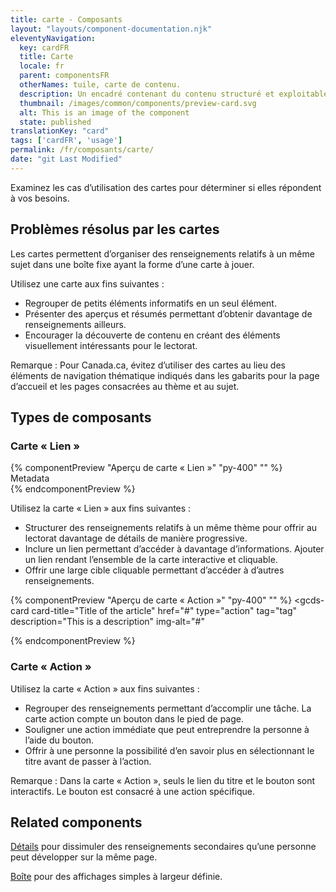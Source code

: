 ```yaml
---
title: carte - Composants
layout: "layouts/component-documentation.njk"
eleventyNavigation:
  key: cardFR
  title: Carte
  locale: fr
  parent: componentsFR
  otherNames: tuile, carte de contenu.
  description: Un encadré contenant du contenu structuré et exploitable sur un sujet unique.
  thumbnail: /images/common/components/preview-card.svg
  alt: This is an image of the component
  state: published
translationKey: "card"
tags: ['cardFR', 'usage']
permalink: /fr/composants/carte/
date: "git Last Modified"
---
```


Examinez les cas d’utilisation des cartes pour déterminer si elles répondent à vos besoins. 

## Problèmes résolus par les cartes 

Les cartes permettent d’organiser des renseignements relatifs à un même sujet dans une boîte fixe ayant la forme d’une carte à jouer.   

Utilisez une carte aux fins suivantes :  
- Regrouper de petits éléments informatifs en un seul élément.
- Présenter des aperçus et résumés permettant d’obtenir davantage de renseignements ailleurs. 
- Encourager la découverte de contenu en créant des éléments visuellement intéressants pour le lectorat.

Remarque : Pour Canada.ca, évitez d’utiliser des cartes au lieu des éléments de navigation thématique indiqués dans les gabarits pour la page d’accueil et les pages consacrées au thème et au sujet.

<div>
  <h2>Types de composants</h2>
  <h3 class="mb-400 mt-400">Carte « Lien »</h3>
  {% componentPreview "Aperçu de carte « Lien »" "py-400" "" %}
  <gcds-card
  card-title="Title of the article"
  href="#"
  tag="tag"
  description="This is a description"
  img-alt="#"
>
  <div slot="footer">Metadata</div>
</gcds-card>
  {% endcomponentPreview %}

  <div>
    <p>Utilisez la carte « Lien » aux fins suivantes :</p>
    <ul class="list-disc mb-400">
      <li>Structurer des renseignements relatifs à un même thème pour offrir au lectorat davantage de détails de manière progressive.</li>
      <li>Inclure un lien permettant d’accéder à davantage d’informations. Ajouter un lien rendant l’ensemble de la carte interactive et cliquable.</li>
      <li>Offrir une large cible cliquable permettant d’accéder à d’autres renseignements.</li>
    </ul>
  </div>

  {% componentPreview "Aperçu de carte « Action »" "py-400" "" %}
  <gcds-card
  card-title="Title of the article"
  href="#"
  type="action"
  tag="tag"
  description="This is a description"
  img-alt="#"
>
  <div slot="footer"></div>
</gcds-card>
  {% endcomponentPreview %}

  <div>
    <h3 class="mb-400 mt-400">Carte « Action »</h3>
    <p>Utilisez la carte « Action » aux fins suivantes :</p>
    <ul class="list-disc mb-400">
      <li>Regrouper des renseignements permettant d’accomplir une tâche. La carte action compte un bouton dans le pied de page. </li>
      <li>Souligner une action immédiate que peut entreprendre la personne à l’aide du bouton.</li>
      <li>Offrir à une personne la possibilité d’en savoir plus en sélectionnant le titre avant de passer à l’action.</li>
    </ul>
    <p>Remarque : Dans la carte « Action », seuls le lien du titre et le bouton sont interactifs. Le bouton est consacré à une action spécifique.</p>
  </div>
</div>

<article class="bg-full-width bg-primary text-light pt-500 pb-400 my-500">
  <h2 class="mt-0 mb-400">Related components</h2>

  <a href="{{ links.details }}" class="link-light">Détails</a> pour dissimuler des renseignements secondaires qu’une personne peut développer sur la même page.

  <a href="{{ links.container }}" class="link-light">Boîte</a> pour des affichages simples à largeur définie.
</article>

